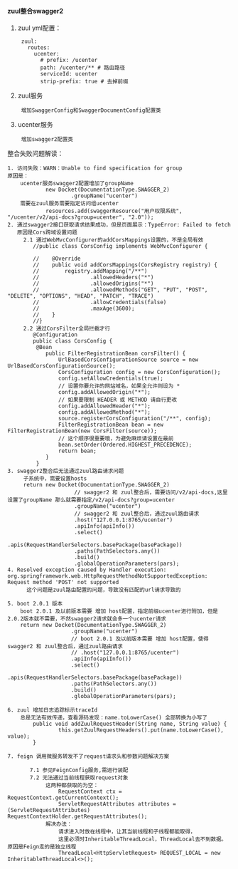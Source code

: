 #### zuul整合swagger2

1. zuul yml配置：

        zuul:
          routes:
            ucenter:
              # prefix: /ucenter
              path: /ucenter/** # 路由路径
              serviceId: ucenter
              strip-prefix: true # 去掉前缀
2. zuul服务
    
        增加SwaggerConfig和SwaggerDocumentConfig配置类

3. ucenter服务
        
        增加swagger2配置类
        
整合失败问题解读：
    
    1. 访问失败：WARN：Unable to find specification for group
    原因是：
        ucenter服务swagger2配置增加了groupName
                new Docket(DocumentationType.SWAGGER_2)
                        .groupName("ucenter")
        需要在zuul服务需要指定访问组ucenter
                resources.add(swaggerResource("用户权限系统", "/ucenter/v2/api-docs?group=ucenter", "2.0"));
    2. 通过swagger2接口获取请求结果成功，但是页面展示：TypeError: Failed to fetch
       原因是Cors跨域设置问题
         2.1 通过WebMvcConfigurer的addCorsMappings设置的，不是全局有效
            //public class CorsConfig implements WebMvcConfigurer {
            
            //    @Override
            //    public void addCorsMappings(CorsRegistry registry) {
            //        registry.addMapping("/**")
            //                .allowedHeaders("*")
            //                .allowedOrigins("*")
            //                .allowedMethods("GET", "PUT", "POST", "DELETE", "OPTIONS", "HEAD", "PATCH", "TRACE")
            //                .allowCredentials(false)
            //                .maxAge(3600);
            //    }
            //}
         2.2 通过CorsFilter全局拦截才行
            @Configuration
            public class CorsConfig {
             @Bean
                public FilterRegistrationBean corsFilter() {
                    UrlBasedCorsConfigurationSource source = new UrlBasedCorsConfigurationSource();
                    CorsConfiguration config = new CorsConfiguration();
                    config.setAllowCredentials(true);
                    // 设置你要允许的网站域名，如果全允许则设为 *
                    config.addAllowedOrigin("*");
                    // 如果要限制 HEADER 或 METHOD 请自行更改
                    config.addAllowedHeader("*");
                    config.addAllowedMethod("*");
                    source.registerCorsConfiguration("/**", config);
                    FilterRegistrationBean bean = new FilterRegistrationBean(new CorsFilter(source));
                    // 这个顺序很重要哦，为避免麻烦请设置在最前
                    bean.setOrder(Ordered.HIGHEST_PRECEDENCE);
                    return bean;
                }
             }
    3. swagger2整合后无法通过zuul路由请求问题
         子系统中，需要设置hosts
         return new Docket(DocumentationType.SWAGGER_2)
                         // swagger2 和 zuul整合后，需要访问/v2/api-docs,这里设置了groupName 那么就需要指定/v2/api-docs?group=ucenter
                         .groupName("ucenter")
                         // swagger2 和 zuul整合后，通过zuul路由请求
                         .host("127.0.0.1:8765/ucenter")
                         .apiInfo(apiInfo())
                         .select()
                         .apis(RequestHandlerSelectors.basePackage(basePackage))
                         .paths(PathSelectors.any())
                         .build()
                         .globalOperationParameters(pars);
    4. Resolved exception caused by Handler execution: org.springframework.web.HttpRequestMethodNotSupportedException: Request method 'POST' not supported
          这个问题是zuul路由配置的问题，导致没有匹配的url请求导致的
    
    5. boot 2.0.1 版本
        boot 2.0.1 及以前版本需要 增加 host配置，指定前缀ucenter进行附加，但是2.0.2版本就不需要，不然swagger2请求就会多一个ucenter请求
        return new Docket(DocumentationType.SWAGGER_2)
                        .groupName("ucenter")
                        // boot 2.0.1 及以前版本需要 增加 host配置，使得swagger2 和 zuul整合后，通过zuul路由请求
                        // .host("127.0.0.1:8765/ucenter")
                        .apiInfo(apiInfo())
                        .select()
                        .apis(RequestHandlerSelectors.basePackage(basePackage))
                        .paths(PathSelectors.any())
                        .build()
                        .globalOperationParameters(pars);
    
    6. zuul 增加日志追踪标示traceId
        总是无法有效传递，查看源码发现：name.toLowerCase() 全部转换为小写了
            public void addZuulRequestHeader(String name, String value) {
                    this.getZuulRequestHeaders().put(name.toLowerCase(), value);
            }
    
    7. feign 调用微服务转发不了request请求头和参数问题解决方案
        
           7.1 参见FeignConfig服务,需进行装配
           7.2 无法通过当前线程获取request对象
                这两种都获取的为空：
                    RequestContext ctx = RequestContext.getCurrentContext();
                    ServletRequestAttributes attributes = (ServletRequestAttributes) RequestContextHolder.getRequestAttributes();
                解决办法：
                    请求进入时放在线程中，让其当前线程和子线程都能取得，
                    这里必须时InheritableThreadLocal，ThreadLocal去不到数据。原因是Feign走的是独立线程
                    ThreadLocal<HttpServletRequest> REQUEST_LOCAL = new InheritableThreadLocal<>();
                    
                